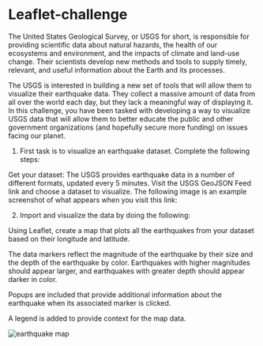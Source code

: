 # Leaflet-challenge

The United States Geological Survey, or USGS for short, is responsible for providing scientific data about natural hazards, the health of our ecosystems and environment, and the impacts of climate and land-use change. Their scientists develop new methods and tools to supply timely, relevant, and useful information about the Earth and its processes.

The USGS is interested in building a new set of tools that will allow them to visualize their earthquake data. They collect a massive amount of data from all over the world each day, but they lack a meaningful way of displaying it. In this challenge, you have been tasked with developing a way to visualize USGS data that will allow them to better educate the public and other government organizations (and hopefully secure more funding) on issues facing our planet.

1. First task is to visualize an earthquake dataset. Complete the following steps:

  Get your dataset: The USGS provides earthquake data in a number of different formats, updated every 5 minutes. Visit the USGS GeoJSON Feed link and choose a dataset to visualize. The following image is an example screenshot of what appears when you visit this link:

2. Import and visualize the data by doing the following:

  Using Leaflet, create a map that plots all the earthquakes from your dataset based on their longitude and latitude.

  The data markers  reflect the magnitude of the earthquake by their size and the depth of the earthquake by color. Earthquakes with higher magnitudes should appear larger, and earthquakes with greater depth should appear darker in color.

  Popups are included that provide additional information about the earthquake when its associated marker is clicked.

 A legend is added to provide context for the map data.
 
![earthquake map](https://user-images.githubusercontent.com/118090932/230689886-99b1b3fe-d5cd-46ae-8e73-a8fbe83394d9.png)

